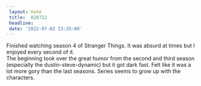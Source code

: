 ```yaml
---
 layout: note
 title:  020722
 headline:
 date: '2022-07-02 23:35:00'
---
```


Finished watching season 4 of Stranger Things. It was absurd at times but I enjoyed every second of it.  
The beginning took over the great humor from the second and third season (especially the dustin-steve-dynamic) but it got dark fast. Felt like it was a lot more gory than the last seasons. Series seems to grow up with the characters.
